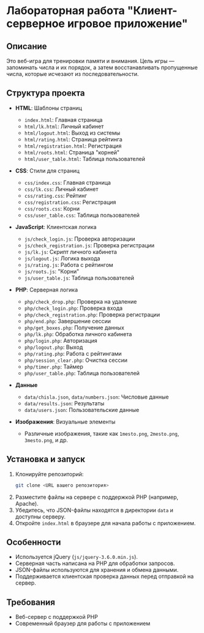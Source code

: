 # Лабораторная работа "Клиент-серверное игровое приложение"

## Описание

Это веб-игра для тренировки памяти и внимания. Цель игры — запоминать числа и их порядок, а затем восстанавливать пропущенные числа, которые исчезают из последовательности.

## Структура проекта

- **HTML**: Шаблоны страниц
    - `index.html`: Главная страница
    - `html/lk.html`: Личный кабинет
    - `html/logout.html`: Выход из системы
    - `html/rating.html`: Страница рейтинга
    - `html/registration.html`: Регистрация
    - `html/roots.html`: Страница "корней"
    - `html/user_table.html`: Таблица пользователей

- **CSS**: Стили для страниц
    - `css/index.css`: Главная страница
    - `css/lk.css`: Личный кабинет
    - `css/rating.css`: Рейтинг
    - `css/registration.css`: Регистрация
    - `css/roots.css`: Корни
    - `css/user_table.css`: Таблица пользователей

- **JavaScript**: Клиентская логика
    - `js/check_login.js`: Проверка авторизации
    - `js/check_registration.js`: Проверка регистрации
    - `js/lk.js`: Скрипт личного кабинета
    - `js/logout.js`: Логика выхода
    - `js/rating.js`: Работа с рейтингом
    - `js/roots.js`: "Корни"
    - `js/user_table.js`: Таблица пользователей

- **PHP**: Серверная логика
    - `php/check_drop.php`: Проверка на удаление
    - `php/check_login.php`: Проверка входа
    - `php/check_registration.php`: Проверка регистрации
    - `php/end.php`: Завершение сессии
    - `php/get_boxes.php`: Получение данных
    - `php/lk.php`: Обработка личного кабинета
    - `php/login.php`: Авторизация
    - `php/logout.php`: Выход
    - `php/rating.php`: Работа с рейтингами
    - `php/session_clear.php`: Очистка сессии
    - `php/timer.php`: Таймер
    - `php/user_table.php`: Таблица пользователей

- **Данные**
    - `data/chisla.json`, `data/numbers.json`: Числовые данные
    - `data/results.json`: Результаты
    - `data/users.json`: Пользовательские данные

- **Изображения**: Визуальные элементы
    - Различные изображения, такие как `1mesto.png`, `2mesto.png`, `3mesto.png`, и др.

## Установка и запуск

1. Клонируйте репозиторий:
   ```bash
   git clone <URL вашего репозитория>
   ```
2. Разместите файлы на сервере с поддержкой PHP (например, Apache).
3. Убедитесь, что JSON-файлы находятся в директории `data` и доступны серверу.
4. Откройте `index.html` в браузере для начала работы с приложением.

## Особенности

- Используется jQuery (`js/jquery-3.6.0.min.js`).
- Серверная часть написана на PHP для обработки запросов.
- JSON-файлы используются для хранения и обмена данными.
- Поддерживается клиентская проверка данных перед отправкой на сервер.

## Требования

- Веб-сервер с поддержкой PHP
- Современный браузер для работы с приложением
